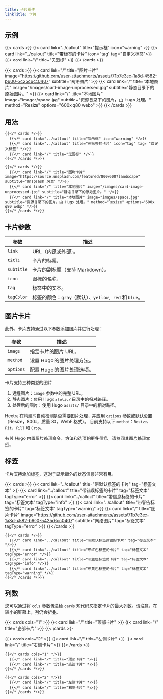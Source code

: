 ```yaml
---
title: 卡片组件
linkTitle: 卡片
---
```


## 示例

{{< cards >}}
  {{< card link="../callout" title="提示框" icon="warning" >}}
  {{< card link="../callout" title="带标签的卡片" icon="tag" tag="自定义标签">}}
  {{< card link="/" title="无图标" >}}
{{< /cards >}}

{{< cards >}}
  {{< card link="/" title="图片卡片" image="https://github.com/user-attachments/assets/71b7e3ec-1a8d-4582-b600-5425c6cc0407" subtitle="网络图片" >}}
  {{< card link="/" title="本地图片" image="/images/card-image-unprocessed.jpg" subtitle="静态目录下的原始图片。" >}}
  {{< card link="/" title="本地图片" image="images/space.jpg" subtitle="资源目录下的图片，由 Hugo 处理。" method="Resize" options="600x q80 webp" >}}
{{< /cards >}}

## 用法

```
{{</* cards */>}}
  {{</* card link="../callout" title="提示框" icon="warning" */>}}
  {{</* card link="../callout" title="带标签的卡片" icon="tag" tag= "自定义标签" */>}}
  {{</* card link="/" title="无图标" */>}}
{{</* /cards */>}}
```

```
{{</* cards */>}}
  {{</* card link="/" title="图片卡片" image="https://source.unsplash.com/featured/800x600?landscape" subtitle="Unsplash 风景" */>}}
  {{</* card link="/" title="本地图片" image="/images/card-image-unprocessed.jpg" subtitle="静态目录下的原始图片。" */>}}
  {{</* card link="/" title="本地图片" image="images/space.jpg" subtitle="资源目录下的图片，由 Hugo 处理。" method="Resize" options="600x q80 webp" */>}}
{{</* /cards */>}}
```

## 卡片参数

| 参数       | 描述                                                     |
|----------- |-----------------------------------------------------------------|
| `link`     | URL（内部或外部）。                                     |
| `title`    | 卡片的标题。                                             |
| `subtitle` | 卡片的副标题（支持 Markdown）。                           |
| `icon`     | 图标的名称。                                             |
| `tag`      | 标签中的文本。                                           |
| `tagColor` | 标签的颜色：`gray`（默认）、`yellow`、`red` 和 `blue`。 |

## 图片卡片

此外，卡片支持通过以下参数添加图片并进行处理：

| 参数      | 描述                                 |
|-----------|--------------------------------------|
| `image`   | 指定卡片的图片 URL。                 |
| `method`  | 设置 Hugo 的图片处理方法。           |
| `options` | 配置 Hugo 的图片处理选项。           |

卡片支持三种类型的图片：

1. 远程图片：`image` 参数中的完整 URL。
2. 静态图片：使用 Hugo `static/` 目录中的相对路径。
3. 处理后的图片：使用 Hugo `assets/` 目录中的相对路径。

Hextra 在构建时自动检测是否需要图片处理，并应用 `options` 参数或默认设置（Resize，800x，质量 80，WebP 格式）。
目前支持以下 `method`：`Resize`、`Fit`、`Fill` 和 `Crop`。

有关 Hugo 内置图片处理命令、方法和选项的更多信息，请参阅其[图片处理文档](https://gohugo.io/content-management/image-processing/)。

## 标签

卡片支持添加标签，这对于显示额外的状态信息非常有用。

{{< cards >}}
  {{< card link="../callout" title="带默认标签的卡片" tag="标签文本" >}}
  {{< card link="../callout" title="带错误标签的卡片" tag="标签文本" tagType="error" >}}
  {{< card link="../callout" title="带信息标签的卡片" tag="标签文本" tagType="info" >}}
  {{< card link="../callout" title="带警告标签的卡片" tag="标签文本" tagType="warning" >}}
  {{< card link="/" title="图片卡片" image="https://github.com/user-attachments/assets/71b7e3ec-1a8d-4582-b600-5425c6cc0407" subtitle="网络图片" tag="标签文本" tagType="error" >}}
{{< /cards >}}

```
{{</* cards */>}}
  {{</* card link="../callout" title="带默认标签颜色的卡片" tag="标签文本" */>}}
  {{</* card link="../callout" title="带红色标签的卡片" tag="标签文本" tagType="error" */>}}
  {{</* card link="../callout" title="带蓝色标签的卡片" tag="标签文本" tagType="info" */>}}
  {{</* card link="../callout" title="带黄色标签的卡片" tag="标签文本" tagType="warning" */>}}
{{</* /cards */>}}
```

## 列数

您可以通过将 `cols` 参数传递给 `cards` 短代码来指定卡片的最大列数。请注意，在较小的屏幕上，列仍会折叠。

{{< cards cols="1" >}}
  {{< card link="/" title="顶部卡片" >}}
  {{< card link="/" title="底部卡片" >}}
{{< /cards >}}

{{< cards cols="2" >}}
  {{< card link="/" title="左侧卡片" >}}
  {{< card link="/" title="右侧卡片" >}}
{{< /cards >}}

```
{{</* cards cols="1" */>}}
  {{</* card link="/" title="顶部卡片" */>}}
  {{</* card link="/" title="底部卡片" */>}}
{{</* /cards */>}}

{{</* cards cols="2" */>}}
  {{</* card link="/" title="左侧卡片" */>}}
  {{</* card link="/" title="右侧卡片" */>}}
{{</* /cards */>}}
```
